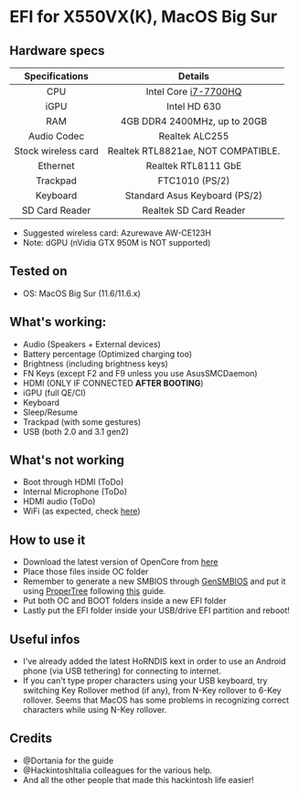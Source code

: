 # EFI for X550VX(K), MacOS Big Sur

## Hardware specs

|   Specifications    |                           Details                            |
| :-----------------: | :----------------------------------------------------------: |
|         CPU         | Intel Core [i7-7700HQ](https://ark.intel.com/content/www/it/it/ark/products/97185/intel-core-i7-7700hq-processor-6m-cache-up-to-3-80-ghz.html) |
|        iGPU         |                         Intel HD 630                         |
|         RAM         |                 4GB DDR4 2400MHz, up to 20GB                 |
|     Audio Codec     |                        Realtek ALC255                        |
| Stock wireless card |              Realtek RTL8821ae, NOT COMPATIBLE.              |
|      Ethernet       |                     Realtek RTL8111 GbE                      |
|      Trackpad       |                        FTC1010 (PS/2)                        |
|      Keyboard       |                Standard Asus Keyboard (PS/2)                 |
|   SD Card Reader    |                    Realtek SD Card Reader                    |

- Suggested wireless card: Azurewave AW-CE123H
- Note: dGPU (nVidia GTX 950M is NOT supported)

## Tested on

- OS: MacOS Big Sur (11.6/11.6.x)

## What's working:

- Audio (Speakers + External devices)
- Battery percentage (Optimized charging too)
- Brightness (including brightness keys)
- FN Keys (except F2 and F9 unless you use AsusSMCDaemon)
- HDMI (ONLY IF CONNECTED **AFTER BOOTING**)
- iGPU (full QE/CI)
- Keyboard
- Sleep/Resume
- Trackpad (with some gestures)
- USB (both 2.0 and 3.1 gen2)

## What's not working

- Boot through HDMI (ToDo)
- Internal Microphone (ToDo)
- HDMI audio (ToDo)
- WiFi (as expected, check [here](#hardware-specs))

## How to use it

- Download the latest version of OpenCore from [here](https://github.com/acidanthera/OpenCorePkg/releases/latest)
- Place those files inside OC folder
- Remember to generate a new SMBIOS through [GenSMBIOS](https://github.com/corpnewt/GenSMBIOS) and put it using [ProperTree](https://github.com/corpnewt/ProperTree) following [this](https://dortania.github.io/OpenCore-Install-Guide/config-laptop.plist/kaby-lake.html#platforminfo) guide.
- Put both OC and BOOT folders inside a new EFI folder
- Lastly put the EFI folder inside your USB/drive EFI partition and reboot!

## Useful infos

- I've already added the latest HoRNDIS kext in order to use an Android phone (via USB tethering) for connecting to internet.
- If you can't type proper characters using your USB keyboard, try switching Key Rollover method (if any), from N-Key rollover to 6-Key rollover. Seems that MacOS has some problems in recognizing correct characters while using N-Key rollover.

## Credits

- @Dortania for the guide
- @HackintoshItalia colleagues for the various help.
- And all the other people that made this hackintosh life easier!
